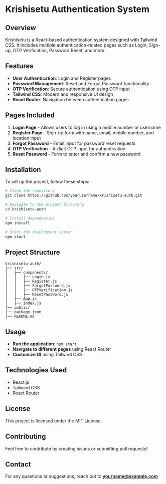 # Krishisetu Authentication System

## Overview
Krishisetu is a React-based authentication system designed with Tailwind CSS. It includes multiple authentication-related pages such as Login, Sign-up, OTP Verification, Password Reset, and more.

## Features
- **User Authentication**: Login and Register pages
- **Password Management**: Reset and Forgot Password functionality
- **OTP Verification**: Secure authentication using OTP input
- **Tailwind CSS**: Modern and responsive UI design
- **React Router**: Navigation between authentication pages

## Pages Included
1. **Login Page** - Allows users to log in using a mobile number or username
2. **Register Page** - Sign-up form with name, email, mobile number, and location input
3. **Forgot Password** - Email input for password reset requests
4. **OTP Verification** - 4-digit OTP input for authentication
5. **Reset Password** - Form to enter and confirm a new password

## Installation
To set up the project, follow these steps:
```bash
# Clone the repository
git clone https://github.com/yourusername/krishisetu-auth.git

# Navigate to the project directory
cd krishisetu-auth

# Install dependencies
npm install

# Start the development server
npm start
```

## Project Structure
```
krishisetu-auth/
│── src/
│   ├── components/
│   │   ├── Login.js
│   │   ├── Register.js
│   │   ├── ForgotPassword.js
│   │   ├── OTPVerification.js
│   │   ├── ResetPassword.js
│   ├── App.js
│   ├── index.js
│── public/
│── package.json
│── README.md
```

## Usage
- **Run the application**: `npm start`
- **Navigate to different pages** using React Router
- **Customize UI** using Tailwind CSS

## Technologies Used
- React.js
- Tailwind CSS
- React Router

## License
This project is licensed under the MIT License.

## Contributing
Feel free to contribute by creating issues or submitting pull requests!

## Contact
For any questions or suggestions, reach out to **yourname@example.com**

